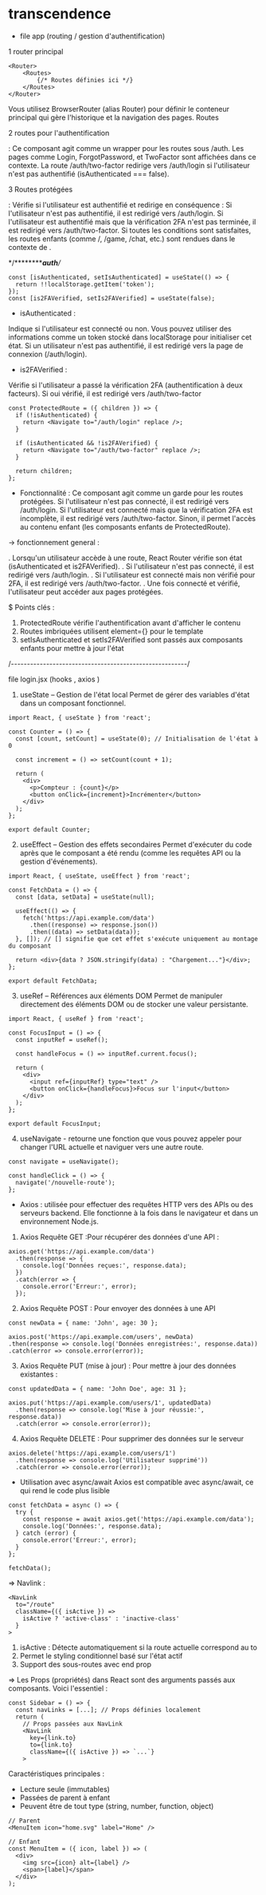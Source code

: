 # transcendence
+ file app (routing / gestion d'authentification)

1 router principal

```
<Router>
    <Routes>
        {/* Routes définies ici */}
    </Routes>
</Router>

```
Vous utilisez BrowserRouter (alias Router) pour définir le conteneur principal qui gère l'historique et la navigation des pages.
Routes

2 routes pour l'authentification

<AuthLayout /> : Ce composant agit comme un wrapper pour les routes sous /auth. Les pages comme Login, ForgotPassword, et TwoFactor sont affichées dans ce contexte.
La route /auth/two-factor redirige vers /auth/login si l'utilisateur n'est pas authentifié (isAuthenticated === false).

3 Routes protégées

<ProtectedRoute /> : Vérifie si l'utilisateur est authentifié et redirige en conséquence :
Si l'utilisateur n'est pas authentifié, il est redirigé vers /auth/login.
Si l'utilisateur est authentifié mais que la vérification 2FA n'est pas terminée, il est redirigé vers /auth/two-factor.
Si toutes les conditions sont satisfaites, les routes enfants (comme /, /game, /chat, etc.) sont rendues dans le contexte de <DashboardLayout />.

*/***********************************auth**************************/*

```
const [isAuthenticated, setIsAuthenticated] = useState(() => {
  return !!localStorage.getItem('token');
});
const [is2FAVerified, setIs2FAVerified] = useState(false);
```

- isAuthenticated :

Indique si l'utilisateur est connecté ou non.
Vous pouvez utiliser des informations comme un token stocké dans localStorage pour initialiser cet état.
Si un utilisateur n'est pas authentifié, il est redirigé vers la page de connexion (/auth/login).

- is2FAVerified :

Vérifie si l'utilisateur a passé la vérification 2FA (authentification à deux facteurs).
Si oui vérifié, il est redirigé vers /auth/two-factor

``` 
const ProtectedRoute = ({ children }) => {
  if (!isAuthenticated) {
    return <Navigate to="/auth/login" replace />;
  }

  if (isAuthenticated && !is2FAVerified) {
    return <Navigate to="/auth/two-factor" replace />;
  }

  return children;
};

```
- Fonctionnalité :
Ce composant agit comme un garde pour les routes protégées.
Si l'utilisateur n'est pas connecté, il est redirigé vers /auth/login.
Si l'utilisateur est connecté mais que la vérification 2FA est incomplète, il est redirigé vers /auth/two-factor.
Sinon, il permet l'accès au contenu enfant (les composants enfants de ProtectedRoute).

-> fonctionnement general :

. Lorsqu'un utilisateur accède à une route, React Router vérifie son état (isAuthenticated et is2FAVerified).
. Si l'utilisateur n'est pas connecté, il est redirigé vers /auth/login.
. Si l'utilisateur est connecté mais non vérifié pour 2FA, il est redirigé vers /auth/two-factor.
. Une fois connecté et vérifié, l'utilisateur peut accéder aux pages protégées.

$ Points clés :

1. ProtectedRoute vérifie l'authentification avant d'afficher le contenu
2. Routes imbriquées utilisent element={<Layout/>} pour le template
3. setIsAuthenticated et setIs2FAVerified sont passés aux composants enfants pour mettre à jour l'état


/-------------------------------------------------------/

file login.jsx (hooks , axios )

1. useState – Gestion de l'état local
Permet de gérer des variables d'état dans un composant fonctionnel.

```
import React, { useState } from 'react';

const Counter = () => {
  const [count, setCount] = useState(0); // Initialisation de l'état à 0

  const increment = () => setCount(count + 1);

  return (
    <div>
      <p>Compteur : {count}</p>
      <button onClick={increment}>Incrémenter</button>
    </div>
  );
};

export default Counter;
```
2. useEffect – Gestion des effets secondaires
Permet d'exécuter du code après que le composant a été rendu (comme les requêtes API ou la gestion d'événements).


```
import React, { useState, useEffect } from 'react';

const FetchData = () => {
  const [data, setData] = useState(null);

  useEffect(() => {
    fetch('https://api.example.com/data')
      .then((response) => response.json())
      .then((data) => setData(data));
  }, []); // [] signifie que cet effet s'exécute uniquement au montage du composant

  return <div>{data ? JSON.stringify(data) : "Chargement..."}</div>;
};

export default FetchData;
```
3. useRef – Références aux éléments DOM
Permet de manipuler directement des éléments DOM ou de stocker une valeur persistante.

```
import React, { useRef } from 'react';

const FocusInput = () => {
  const inputRef = useRef();

  const handleFocus = () => inputRef.current.focus();

  return (
    <div>
      <input ref={inputRef} type="text" />
      <button onClick={handleFocus}>Focus sur l'input</button>
    </div>
  );
};

export default FocusInput;
```

4. useNavigate - retourne une fonction que vous pouvez appeler pour changer l'URL actuelle et naviguer vers une autre route.

```
const navigate = useNavigate();

const handleClick = () => {
  navigate('/nouvelle-route');
};
```

- Axios : utilisée pour effectuer des requêtes HTTP vers des APIs ou des serveurs backend. Elle fonctionne à la fois dans le navigateur et dans un environnement Node.js.

1. Axios Requête GET :Pour récupérer des données d'une API :

```
axios.get('https://api.example.com/data')
  .then(response => {
    console.log('Données reçues:', response.data);
  })
  .catch(error => {
    console.error('Erreur:', error);
  });
  ```

2. Axios Requête POST : Pour envoyer des données à une API

  ```
  const newData = { name: 'John', age: 30 };

axios.post('https://api.example.com/users', newData)
  .then(response => console.log('Données enregistrées:', response.data))
  .catch(error => console.error(error));
```

3. Axios Requête PUT (mise à jour) : Pour mettre à jour des données existantes :

```
const updatedData = { name: 'John Doe', age: 31 };

axios.put('https://api.example.com/users/1', updatedData)
  .then(response => console.log('Mise à jour réussie:', response.data))
  .catch(error => console.error(error));
```

4. Axios Requête DELETE : Pour supprimer des données sur le serveur 

```
axios.delete('https://api.example.com/users/1')
  .then(response => console.log('Utilisateur supprimé'))
  .catch(error => console.error(error));
```

* Utilisation avec async/await Axios est compatible avec async/await, ce qui rend le code plus lisible

```
const fetchData = async () => {
  try {
    const response = await axios.get('https://api.example.com/data');
    console.log('Données:', response.data);
  } catch (error) {
    console.error('Erreur:', error);
  }
};

fetchData();
```

=> Navlink :

```
<NavLink 
  to="/route"
  className={({ isActive }) => 
    isActive ? 'active-class' : 'inactive-class'
  }
>
```

1. isActive : Détecte automatiquement si la route actuelle correspond au to
2. Permet le styling conditionnel basé sur l'état actif
3. Support des sous-routes avec end prop


=>  Les Props (propriétés) dans React sont des arguments passés aux composants. Voici l'essentiel :

```
const Sidebar = () => {
  const navLinks = [...]; // Props définies localement
  return (
    // Props passées aux NavLink
    <NavLink 
      key={link.to}
      to={link.to}
      className={({ isActive }) => `...`}
    >
```

Caractéristiques principales :


- Lecture seule (immutables)
- Passées de parent à enfant
- Peuvent être de tout type (string, number, function, object)

```
// Parent
<MenuItem icon="home.svg" label="Home" />

// Enfant
const MenuItem = ({ icon, label }) => (
  <div>
    <img src={icon} alt={label} />
    <span>{label}</span>
  </div>
);
```





















